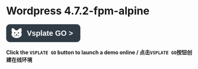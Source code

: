 # Wordpress 4.7.2-fpm-alpine

<a href="https://www.vsplate.com/?docker-compose=https://github.com/vsplate/dcenvs/wordpress/4.7.2-fpm-alpine"><img alt="VSPLATE GO" src="https://raw.githubusercontent.com/vsplate/images/master/vsgo_btn.png" width="200px"></a>

**Click the `VSPLATE GO` button to launch a demo online / 点击`VSPLATE GO`按钮创建在线环境**